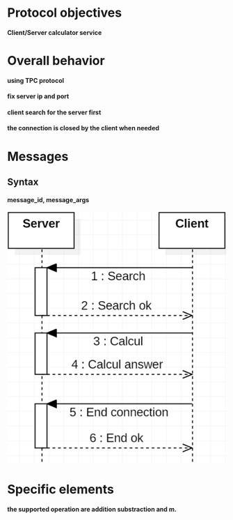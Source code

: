 # Protocol objectives
#### Client/Server calculator service 
# Overall behavior 
#### using TPC protocol
#### fix server ip and port
#### client search for the server first
#### the connection is closed by the client when needed
# Messages
## Syntax
#### message_id, message_args
![diagramm seqence](seq_diagram.png)
# Specific elements
#### the supported operation are addition substraction and m.
